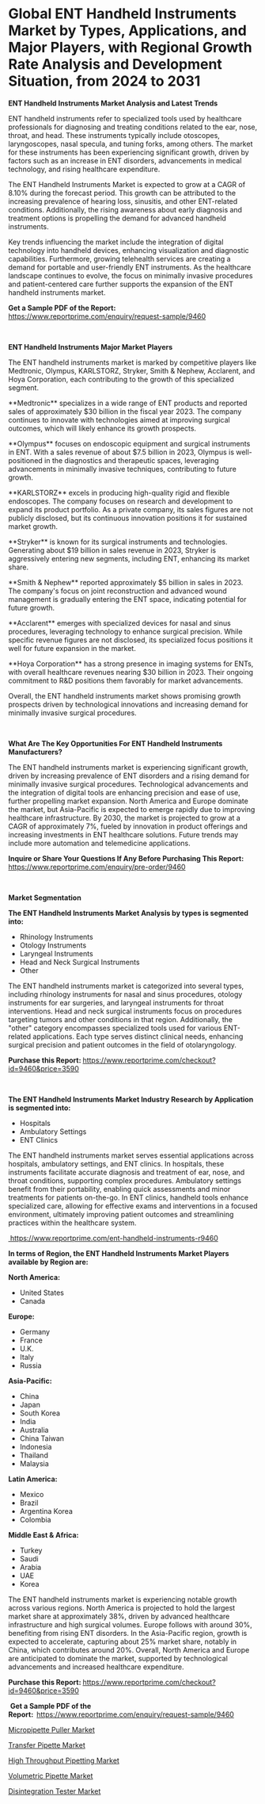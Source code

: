 <p><h1>Global ENT Handheld Instruments Market by Types, Applications, and Major Players, with Regional Growth Rate Analysis and Development Situation, from 2024 to 2031</h1></p><p><strong>ENT Handheld Instruments Market Analysis and Latest Trends</strong></p>
<p><p>ENT handheld instruments refer to specialized tools used by healthcare professionals for diagnosing and treating conditions related to the ear, nose, throat, and head. These instruments typically include otoscopes, laryngoscopes, nasal specula, and tuning forks, among others. The market for these instruments has been experiencing significant growth, driven by factors such as an increase in ENT disorders, advancements in medical technology, and rising healthcare expenditure.</p><p>The ENT Handheld Instruments Market is expected to grow at a CAGR of 8.10% during the forecast period. This growth can be attributed to the increasing prevalence of hearing loss, sinusitis, and other ENT-related conditions. Additionally, the rising awareness about early diagnosis and treatment options is propelling the demand for advanced handheld instruments. </p><p>Key trends influencing the market include the integration of digital technology into handheld devices, enhancing visualization and diagnostic capabilities. Furthermore, growing telehealth services are creating a demand for portable and user-friendly ENT instruments. As the healthcare landscape continues to evolve, the focus on minimally invasive procedures and patient-centered care further supports the expansion of the ENT handheld instruments market.</p></p>
<p><strong>Get a Sample PDF of the Report:&nbsp;</strong> <a href="https://www.reportprime.com/enquiry/request-sample/9460?utm_campaign=1991&utm_medium=2&utm_source=Github&utm_content=ia&utm_term=25122024&utm_id=ent-handheld-instruments">https://www.reportprime.com/enquiry/request-sample/9460</a></p>
<p>&nbsp;</p>
<p><strong>ENT Handheld Instruments Major Market Players</strong></p>
<p><p>The ENT handheld instruments market is marked by competitive players like Medtronic, Olympus, KARLSTORZ, Stryker, Smith & Nephew, Acclarent, and Hoya Corporation, each contributing to the growth of this specialized segment. </p><p>**Medtronic** specializes in a wide range of ENT products and reported sales of approximately $30 billion in the fiscal year 2023. The company continues to innovate with technologies aimed at improving surgical outcomes, which will likely enhance its growth prospects.</p><p>**Olympus** focuses on endoscopic equipment and surgical instruments in ENT. With a sales revenue of about $7.5 billion in 2023, Olympus is well-positioned in the diagnostics and therapeutic spaces, leveraging advancements in minimally invasive techniques, contributing to future growth.</p><p>**KARLSTORZ** excels in producing high-quality rigid and flexible endoscopes. The company focuses on research and development to expand its product portfolio. As a private company, its sales figures are not publicly disclosed, but its continuous innovation positions it for sustained market growth.</p><p>**Stryker** is known for its surgical instruments and technologies. Generating about $19 billion in sales revenue in 2023, Stryker is aggressively entering new segments, including ENT, enhancing its market share.</p><p>**Smith & Nephew** reported approximately $5 billion in sales in 2023. The company's focus on joint reconstruction and advanced wound management is gradually entering the ENT space, indicating potential for future growth.</p><p>**Acclarent** emerges with specialized devices for nasal and sinus procedures, leveraging technology to enhance surgical precision. While specific revenue figures are not disclosed, its specialized focus positions it well for future expansion in the market.</p><p>**Hoya Corporation** has a strong presence in imaging systems for ENTs, with overall healthcare revenues nearing $30 billion in 2023. Their ongoing commitment to R&D positions them favorably for market advancements.</p><p>Overall, the ENT handheld instruments market shows promising growth prospects driven by technological innovations and increasing demand for minimally invasive surgical procedures.</p></p>
<p>&nbsp;</p>
<p><strong>What Are The Key Opportunities For ENT Handheld Instruments Manufacturers?</strong></p>
<p><p>The ENT handheld instruments market is experiencing significant growth, driven by increasing prevalence of ENT disorders and a rising demand for minimally invasive surgical procedures. Technological advancements and the integration of digital tools are enhancing precision and ease of use, further propelling market expansion. North America and Europe dominate the market, but Asia-Pacific is expected to emerge rapidly due to improving healthcare infrastructure. By 2030, the market is projected to grow at a CAGR of approximately 7%, fueled by innovation in product offerings and increasing investments in ENT healthcare solutions. Future trends may include more automation and telemedicine applications.</p></p>
<p><strong>Inquire or Share Your Questions If Any Before Purchasing This Report:</strong> <a href="https://www.reportprime.com/enquiry/pre-order/9460?utm_campaign=1991&utm_medium=2&utm_source=Github&utm_content=ia&utm_term=25122024&utm_id=ent-handheld-instruments">https://www.reportprime.com/enquiry/pre-order/9460</a></p>
<p>&nbsp;</p>
<p><strong>Market Segmentation</strong></p>
<p><strong>The ENT Handheld Instruments Market Analysis by types is segmented into:</strong></p>
<p><ul><li>Rhinology Instruments</li><li>Otology Instruments</li><li>Laryngeal Instruments</li><li>Head and Neck Surgical Instruments</li><li>Other</li></ul></p>
<p><p>The ENT handheld instruments market is categorized into several types, including rhinology instruments for nasal and sinus procedures, otology instruments for ear surgeries, and laryngeal instruments for throat interventions. Head and neck surgical instruments focus on procedures targeting tumors and other conditions in that region. Additionally, the "other" category encompasses specialized tools used for various ENT-related applications. Each type serves distinct clinical needs, enhancing surgical precision and patient outcomes in the field of otolaryngology.</p></p>
<p><strong>Purchase this Report:&nbsp;</strong><a href="https://www.reportprime.com/checkout?id=9460&price=3590&utm_campaign=1991&utm_medium=2&utm_source=Github&utm_content=ia&utm_term=25122024&utm_id=ent-handheld-instruments">https://www.reportprime.com/checkout?id=9460&price=3590</a></p>
<p>&nbsp;</p>
<p><strong>The ENT Handheld Instruments Market Industry Research by Application is segmented into:</strong></p>
<p><ul><li>Hospitals</li><li>Ambulatory Settings</li><li>ENT Clinics</li></ul></p>
<p><p>The ENT handheld instruments market serves essential applications across hospitals, ambulatory settings, and ENT clinics. In hospitals, these instruments facilitate accurate diagnosis and treatment of ear, nose, and throat conditions, supporting complex procedures. Ambulatory settings benefit from their portability, enabling quick assessments and minor treatments for patients on-the-go. In ENT clinics, handheld tools enhance specialized care, allowing for effective exams and interventions in a focused environment, ultimately improving patient outcomes and streamlining practices within the healthcare system.</p></p>
<p><a href="https://www.reportprime.com/ent-handheld-instruments-r9460?utm_campaign=1991&utm_medium=2&utm_source=Github&utm_content=ia&utm_term=25122024&utm_id=ent-handheld-instruments">&nbsp;https://www.reportprime.com/ent-handheld-instruments-r9460</a></p>
<p><strong>In terms of Region, the ENT Handheld Instruments Market Players available by Region are:</strong></p>
<p>
    <p> <strong> North America: </strong>
        <ul>
            <li>United States</li>
            <li>Canada</li>
        </ul>
        </p> 
    <p> <strong> Europe: </strong>
        <ul>
            <li>Germany</li>
            <li>France</li>
            <li>U.K.</li>
            <li>Italy</li>
            <li>Russia</li>
        </ul>
        </p> 
    <p> <strong> Asia-Pacific: </strong>
        <ul>
            <li>China</li>
            <li>Japan</li>
            <li>South Korea</li>
            <li>India</li>
            <li>Australia</li>
            <li>China Taiwan</li>
            <li>Indonesia</li>
            <li>Thailand</li>
            <li>Malaysia</li>
        </ul>
        </p> 
    <p> <strong> Latin America: </strong>
        <ul>
            <li>Mexico</li>
            <li>Brazil</li>
            <li>Argentina Korea</li>
            <li>Colombia</li>
        </ul>
        </p> 
    <p> <strong> Middle East & Africa: </strong>
        <ul>
            <li>Turkey</li>
            <li>Saudi</li>
            <li>Arabia</li>
            <li>UAE</li>
            <li>Korea</li>
        </ul>
    </p>
    </p>
<p><p>The ENT handheld instruments market is experiencing notable growth across various regions. North America is projected to hold the largest market share at approximately 38%, driven by advanced healthcare infrastructure and high surgical volumes. Europe follows with around 30%, benefiting from rising ENT disorders. In the Asia-Pacific region, growth is expected to accelerate, capturing about 25% market share, notably in China, which contributes around 20%. Overall, North America and Europe are anticipated to dominate the market, supported by technological advancements and increased healthcare expenditure.</p></p>
<p><strong>Purchase this Report: </strong><a href="https://www.reportprime.com/checkout?id=9460&price=3590&utm_campaign=1991&utm_medium=2&utm_source=Github&utm_content=ia&utm_term=25122024&utm_id=ent-handheld-instruments">https://www.reportprime.com/checkout?id=9460&price=3590</a></p>
<p>&nbsp;<strong>Get a Sample PDF of the Report:&nbsp;&nbsp;</strong><a href="https://www.reportprime.com/enquiry/request-sample/9460?utm_campaign=1991&utm_medium=2&utm_source=Github&utm_content=ia&utm_term=25122024&utm_id=ent-handheld-instruments">https://www.reportprime.com/enquiry/request-sample/9460</a></p>
<p><strong></strong></p>
<p><p><a href="https://www.linkedin.com/pulse/revenue-insights-micropipette-puller-market-projected-43-cagr-rmnhc?utm_campaign=1991&utm_medium=2&utm_source=Github&utm_content=ia&utm_term=25122024&utm_id=ent-handheld-instruments">Micropipette Puller Market</a></p><p><a href="https://www.linkedin.com/pulse/global-transfer-pipette-market-trends-forecasts-strategic-analysis-pihwf?utm_campaign=1991&utm_medium=2&utm_source=Github&utm_content=ia&utm_term=25122024&utm_id=ent-handheld-instruments">Transfer Pipette Market</a></p><p><a href="https://www.linkedin.com/pulse/high-throughput-pipetting-market-analysis-report-driving-gjtxc?utm_campaign=1991&utm_medium=2&utm_source=Github&utm_content=ia&utm_term=25122024&utm_id=ent-handheld-instruments">High Throughput Pipetting Market</a></p><p><a href="https://www.linkedin.com/pulse/volumetric-pipette-market-analysis-report-2024-2031-growth-mhfic?utm_campaign=1991&utm_medium=2&utm_source=Github&utm_content=ia&utm_term=25122024&utm_id=ent-handheld-instruments">Volumetric Pipette Market</a></p><p><a href="https://www.linkedin.com/pulse/empowering-stakeholders-insights-from-disintegration-tester-e0uac?utm_campaign=1991&utm_medium=2&utm_source=Github&utm_content=ia&utm_term=25122024&utm_id=ent-handheld-instruments">Disintegration Tester Market</a></p></p>